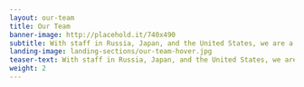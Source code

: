 ```yaml
---
layout: our-team
title: Our Team
banner-image: http://placehold.it/740x490
subtitle: With staff in Russia, Japan, and the United States, we are a team of fishermen, scientists, and conservationists.
landing-image: landing-sections/our-team-hover.jpg
teaser-text: With staff in Russia, Japan, and the United States, we are a team of fishermen, scientists, and conservationists.
weight: 2
---
```

